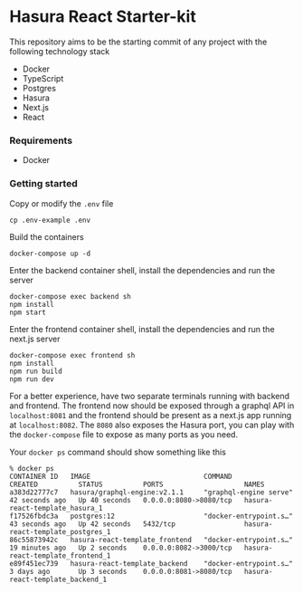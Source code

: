 # Hasura React Starter-kit

This repository aims to be the starting commit of any project with the following technology stack

- Docker
- TypeScript
- Postgres
- Hasura
- Next.js
- React

### Requirements

- Docker

### Getting started

Copy or modify the `.env` file

```
cp .env-example .env
```

Build the containers

```
docker-compose up -d
```

Enter the backend container shell, install the dependencies and run the server

```
docker-compose exec backend sh
npm install
npm start
```

Enter the frontend container shell, install the dependencies and run the next.js server

```
docker-compose exec frontend sh
npm install 
npm run build
npm run dev
```

For a better experience, have two separate terminals running with backend and frontend. The frontend now should be exposed through a graphql API in `localhost:8081` and the frontend should be present as a next.js app running at `localhost:8082`. The `8080` also exposes the Hasura port, you can play with the `docker-compose` file to expose as many ports as you need.

Your `docker ps` command should show something like this

```
% docker ps
CONTAINER ID   IMAGE                            COMMAND                  CREATED          STATUS          PORTS                    NAMES
a383d22777c7   hasura/graphql-engine:v2.1.1     "graphql-engine serve"   42 seconds ago   Up 40 seconds   0.0.0.0:8080->8080/tcp   hasura-react-template_hasura_1
f17526fbdc3a   postgres:12                      "docker-entrypoint.s…"   43 seconds ago   Up 42 seconds   5432/tcp                 hasura-react-template_postgres_1
86c55873942c   hasura-react-template_frontend   "docker-entrypoint.s…"   19 minutes ago   Up 2 seconds    0.0.0.0:8082->3000/tcp   hasura-react-template_frontend_1
e89f451ec739   hasura-react-template_backend    "docker-entrypoint.s…"   3 days ago       Up 3 seconds    0.0.0.0:8081->8080/tcp   hasura-react-template_backend_1
```
